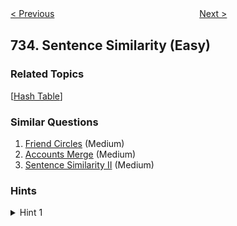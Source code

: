 <!--|This file generated by command(leetcode description); DO NOT EDIT.    |-->
<!--+----------------------------------------------------------------------+-->
<!--|@author    openset <openset.wang@gmail.com>                           |-->
<!--|@link      https://github.com/openset                                 |-->
<!--|@home      https://github.com/openset/leetcode                        |-->
<!--+----------------------------------------------------------------------+-->

[< Previous](https://github.com/openset/leetcode/tree/master/problems/flood-fill "Flood Fill")
　　　　　　　　　　　　　　　　
[Next >](https://github.com/openset/leetcode/tree/master/problems/asteroid-collision "Asteroid Collision")

## 734. Sentence Similarity (Easy)



### Related Topics
  [[Hash Table](https://github.com/openset/leetcode/tree/master/tag/hash-table/README.md)]

### Similar Questions
  1. [Friend Circles](https://github.com/openset/leetcode/tree/master/problems/friend-circles) (Medium)
  1. [Accounts Merge](https://github.com/openset/leetcode/tree/master/problems/accounts-merge) (Medium)
  1. [Sentence Similarity II](https://github.com/openset/leetcode/tree/master/problems/sentence-similarity-ii) (Medium)

### Hints
<details>
<summary>Hint 1</summary>
Two words w1 and w2 are similar if and only if w1 == w2, (w1, w2) was a pair, or (w2, w1) was a pair.
</details>
